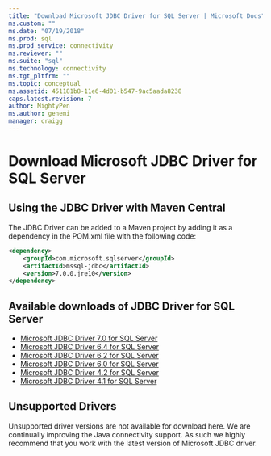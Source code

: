 ```yaml
---
title: "Download Microsoft JDBC Driver for SQL Server | Microsoft Docs"
ms.custom: ""
ms.date: "07/19/2018"
ms.prod: sql
ms.prod_service: connectivity
ms.reviewer: ""
ms.suite: "sql"
ms.technology: connectivity
ms.tgt_pltfrm: ""
ms.topic: conceptual
ms.assetid: 451181b8-11e6-4d01-b547-9ac5aada8238
caps.latest.revision: 7
author: MightyPen
ms.author: genemi
manager: craigg
---
```

# Download Microsoft JDBC Driver for SQL Server

## Using the JDBC Driver with Maven Central
The JDBC Driver can be added to a Maven project by adding it as a dependency in the POM.xml file with the following code:

```xml
<dependency>
    <groupId>com.microsoft.sqlserver</groupId>
    <artifactId>mssql-jdbc</artifactId>
    <version>7.0.0.jre10</version>
</dependency>
```  

## Available downloads of JDBC Driver for SQL Server
 * [Microsoft JDBC Driver 7.0 for SQL Server](http://go.microsoft.com/fwlink/?linkid=2005972) 
 * [Microsoft JDBC Driver 6.4 for SQL Server](http://go.microsoft.com/fwlink/?linkid=868290) 
 * [Microsoft JDBC Driver 6.2 for SQL Server](http://go.microsoft.com/fwlink/?linkid=852460) 
 * [Microsoft JDBC Driver 6.0 for SQL Server](http://go.microsoft.com/fwlink/?LinkId=245496) 
 * [Microsoft JDBC Driver 4.2 for SQL Server](http://go.microsoft.com/fwlink/?linkid=841534) 
 * [Microsoft JDBC Driver 4.1 for SQL Server](http://go.microsoft.com/fwlink/?linkid=841533) 
  
## Unsupported Drivers  
Unsupported driver versions are not available for download here. We are continually improving the Java connectivity support. As such we highly recommend that you work with the latest version of Microsoft JDBC driver.  
  
  
